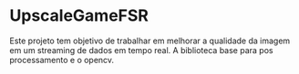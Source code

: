 # UpscaleGameFSR
Este projeto tem objetivo de trabalhar em melhorar a qualidade da imagem em um streaming de dados em tempo real. A biblioteca base para pos processamento e o opencv.
